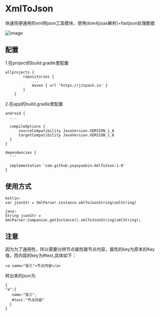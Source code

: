 # XmlToJson
快速简便通用的xml转json工具模块，使用dom4j(sax解析)+fastjson处理数据

![image](https://jitpack.io/v/yoyoyaobin/XmlToJson.svg)

## 配置
1.在project的build.gradle里配置
```
allprojects {
		repositories {
			...
			maven { url 'https://jitpack.io' }
		}
	}
```

2.在app的build.gradle里配置
```
android {
  ...

  compileOptions {
      sourceCompatibility JavaVersion.VERSION_1_8
      targetCompatibility JavaVersion.VERSION_1_8
  }
}

dependencies {
  '''
  
  implementation 'com.github.yoyoyaobin:XmlToJson:1.0'
}

```

## 使用方式
```
kotlin:
var jsonStr = XmlParser.instance.xmlToJsonString(xmlString)

java:
String jsonStr = XmlParser.Companion.getInstance().xmlToJsonString(xmlString);
```

## 注意
因为为了通用性，所以需要分辨节点属性跟节点内容，属性的key为原本的Key值，而内容的key为#text,具体如下：
```
<a name="张三">节点内容</a>
```
转出来的json为
```
{
"a":{
   name:"张三",
   #text:"节点内容"
  }
}
```

